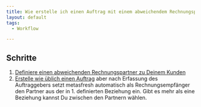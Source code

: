 ```yaml
---
title: Wie erstelle ich einen Auftrag mit einem abweichendem Rechnungspartner?
layout: default
tags:
  - Workflow

---
```

## Schritte
1. [Definiere einen abweichenden Rechnungspartner zu Deinem Kunden](Wie_definiere_ich_einen_abweichenden_Rechnungspartner)
1. [Erstelle wie üblich einen Auftrag](Wie_erstelle_ich_einen_Auftrag) aber nach Erfassung des Auftraggebers setzt metasfresh automatisch als Rechnungsempfänger den Partner aus der in 1. definierten Beziehung ein. Gibt es mehr als eine Beziehung kannst Du zwischen den Partnern wählen.


